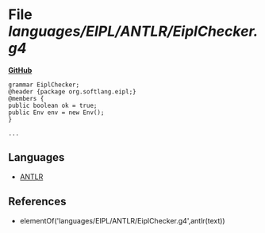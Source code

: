 # File _languages/EIPL/ANTLR/EiplChecker.g4_
**[GitHub](https://github.com/softlang/yas/blob/master/languages/EIPL/ANTLR/EiplChecker.g4)**
```
grammar EiplChecker;
@header {package org.softlang.eipl;}
@members {
public boolean ok = true;
public Env env = new Env();
}

...
```

## Languages
* [ANTLR](../languages/ANTLR.md)

## References
* elementOf('languages/EIPL/ANTLR/EiplChecker.g4',antlr(text))
